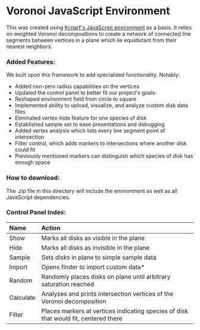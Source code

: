 # Voronoi JavaScript Environment

This was created using [Kcnarf's JavaScript environment](https://github.com/Kcnarf/d3-weighted-voronoi) as a basis. It relies on weighted Voronoi decompositions to create a network of connected line segments between vertices in a plane which lie equidistant from their nearest neighbors.

### Added Features:

We built upon this framework to add specialized functionality. Notably:

- Added non-zero radius capabilities on the vertices
- Updated the control panel to better fit our project's goals
- Reshaped environment field from circle to square
- Implemented ability to upload, visualize, and analyze custom disk data files
- Eliminated vertex-hide feature for one species of disk
- Established sample set to ease presentations and debugging
- Added vertex analysis which lists every line segment point of intersection
- Filter control, which adds markers to intersections where another disk could fit
- Previously mentioned markers can distinguish which species of disk has enough space

### How to download:

The .zip file in this directory will include the environment as well as all JavaScript dependencies.

### Control Panel Index:

| Name      | Action  |
| :--       | :--     |
| Show      | Marks all disks as visible in the plane |
| Hide      | Marks all disks as invisible in the plane |
| Sample    | Sets disks in plane to simple sample data |
| Import    | Opens finder to import custom data\* |
| Random    | Randomly places disks on plane until arbitrary saturation reached |
| Calculate | Analyzes and prints intersection vertices of the Voronoi decomposition |
| Filter    | Places markers at vertices indicating species of disk that would fit, centered there |
